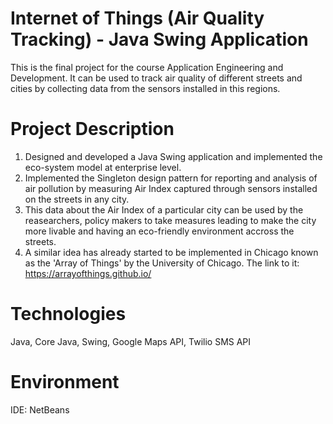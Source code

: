# Internet of Things (Air Quality Tracking) - Java Swing Application

This is the final project for the course Application Engineering and Development. It can be used to track air quality of different streets and cities by collecting data from the sensors installed in this regions.

# Project Description

1. Designed and developed a Java Swing application and implemented the eco-system model at enterprise level.
2. Implemented the Singleton design pattern for reporting and analysis of air pollution by measuring Air Index captured through sensors installed on the streets in any city.
3. This data about the Air Index of a particular city can be used by the reasearchers, policy makers to take measures leading to make the city more livable and having an eco-friendly environment accross the streets.
4. A similar idea has already started to be implemented in Chicago known as the 'Array of Things' by the University of Chicago. The link to 
it: https://arrayofthings.github.io/

# Technologies

Java, Core Java, Swing, Google Maps API, Twilio SMS API

# Environment

IDE: NetBeans

